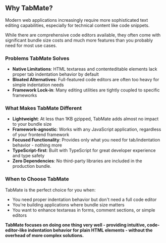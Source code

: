 ## Why TabMate?

Modern web applications increasingly require more sophisticated text editing capabilities, especially for technical content like code snippets.

While there are comprehensive code editors available, they often come with significant bundle size costs and much more features than you probably need for most use cases.

### Problems TabMate Solves

- **Native Limitations**: HTML textareas and contenteditable elements lack proper tab indentation behavior by default
- **Bloated Alternatives**: Full-featured code editors are often too heavy for simple indentation needs
- **Framework Lock-in**: Many editing utilities are tightly coupled to specific frameworks

### What Makes TabMate Different

- **Lightweight**: At less than 1KB gzipped, TabMate adds almost no impact to your bundle size
- **Framework-agnostic**: Works with any JavaScript application, regardless of your frontend framework
- **Focused Functionality**: Provides only what you need for tab/indentation behavior - nothing more
- **TypeScript-first**: Built with TypeScript for great developer experience and type safety
- **Zero Dependencies**: No third-party libraries are included in the production bundle.

### When to Choose TabMate

TabMate is the perfect choice for you when:

- You need proper indentation behavior but don't need a full code editor
- You're building applications where bundle size matters
- You want to enhance textareas in forms, comment sections, or simple editors

**TabMate focuses on doing one thing very well - providing intuitive, code-editor-like indentation behavior for plain HTML elements - without the overhead of more complex solutions.**
